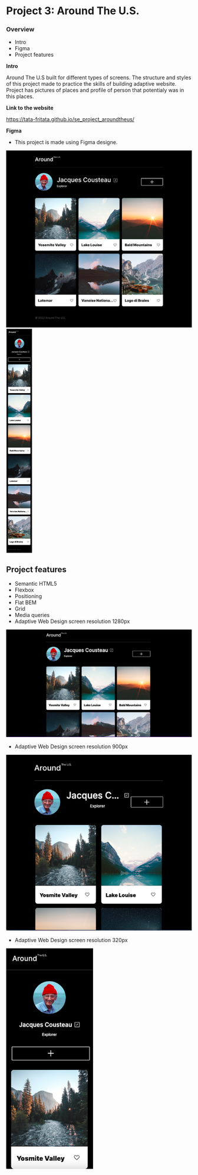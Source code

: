 # Project 3: Around The U.S.

### Overview

- Intro
- Figma
- Project features

**Intro**

Around The U.S built for different types of screens. The structure and styles of this project made to practice the skills of building adaptive website. Project has pictures of places and profile of person that potentialy was in this places.

**Link to the website**

https://tata-fritata.github.io/se_project_aroundtheus/

**Figma**

- This project is made using Figma designe.

![](images/figma1280.png)
![](images/figma320.png)

## Project features

- Semantic HTML5
- Flexbox
- Positioning
- Flat BEM
- Grid
- Media queries
- Adaptive Web Design screen resolution 1280px

<img src="images/full-size.png" width="635">

- Adaptive Web Design screen resolution 900px

![](images/size900.png)

- Adaptive Web Design screen resolution 320px

![](images/size320.png)
